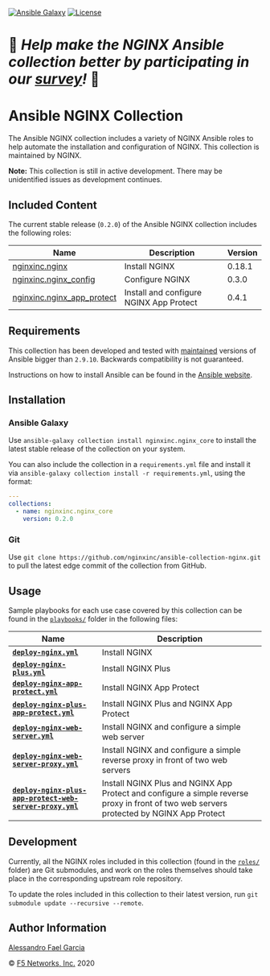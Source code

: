 [![Ansible Galaxy](https://img.shields.io/badge/galaxy-nginxinc.nginx__core-5bbdbf.svg)](https://galaxy.ansible.com/nginxinc/nginx_core)
[![License](https://img.shields.io/badge/License-Apache--2.0-blue.svg)](https://opensource.org/licenses/Apache-2.0)

# 👾 *Help make the NGINX Ansible collection better by participating in our [survey](https://forms.office.com/Pages/ResponsePage.aspx?id=L_093Ttq0UCb4L-DJ9gcUKLQ7uTJaE1PitM_37KR881UM0NCWkY5UlE5MUYyWU1aTUcxV0NRUllJSC4u)!* 👾

# Ansible NGINX Collection

The Ansible NGINX collection includes a variety of NGINX Ansible roles to help automate the installation and configuration of NGINX. This collection is maintained by NGINX.

**Note:** This collection is still in active development. There may be unidentified issues as development continues.

## Included Content

The current stable release (`0.2.0`) of the Ansible NGINX collection includes the following roles:

|Name|Description|Version|
|----|-----------|-------|
|[nginxinc.nginx](https://github.com/nginxinc/ansible-role-nginx)|Install NGINX|0.18.1|
|[nginxinc.nginx_config](https://github.com/nginxinc/ansible-role-nginx-config)|Configure NGINX|0.3.0|
|[nginxinc.nginx_app_protect](https://github.com/nginxinc/ansible-role-nginx-app-protect)|Install and configure NGINX App Protect|0.4.1|

## Requirements

This collection has been developed and tested with [maintained](https://docs.ansible.com/ansible/latest/reference_appendices/release_and_maintenance.html#release-status) versions of Ansible bigger than `2.9.10`. Backwards compatibility is not guaranteed.

Instructions on how to install Ansible can be found in the [Ansible website](https://docs.ansible.com/ansible/latest/installation_guide/intro_installation.html).

## Installation

### Ansible Galaxy

Use `ansible-galaxy collection install nginxinc.nginx_core` to install the latest stable release of the collection on your system.

You can also include the collection in a `requirements.yml` file and install it via `ansible-galaxy collection install -r requirements.yml`, using the format:

```yaml
---
collections:
  - name: nginxinc.nginx_core
    version: 0.2.0
```

### Git

Use `git clone https://github.com/nginxinc/ansible-collection-nginx.git` to pull the latest edge commit of the collection from GitHub.

## Usage

Sample playbooks for each use case covered by this collection can be found in the [`playbooks/`](https://github.com/nginxinc/ansible-collection-nginx/blob/main/playbooks/) folder in the following files:

|Name|Description|
|----|-----------|
|**[`deploy-nginx.yml`](https://github.com/nginxinc/ansible-collection-nginx/blob/main/playbooks/deploy-nginx.yml)**|Install NGINX|
|**[`deploy-nginx-plus.yml`](https://github.com/nginxinc/ansible-collection-nginx/blob/main/playbooks/deploy-nginx-plus.yml)**|Install NGINX Plus|
|**[`deploy-nginx-app-protect.yml`](https://github.com/nginxinc/ansible-collection-nginx/blob/main/playbooks/deploy-nginx-app-protect.yml)**|Install NGINX App Protect|
|**[`deploy-nginx-plus-app-protect.yml`](https://github.com/nginxinc/ansible-collection-nginx/blob/main/playbooks/deploy-nginx-plus-app-protect.yml)**|Install NGINX Plus and NGINX App Protect|
|**[`deploy-nginx-web-server.yml`](https://github.com/nginxinc/ansible-collection-nginx/blob/main/playbooks/deploy-nginx-web-server.yml)**|Install NGINX and configure a simple web server|
|**[`deploy-nginx-web-server-proxy.yml`](https://github.com/nginxinc/ansible-collection-nginx/blob/main/playbooks/deploy-nginx-web-server-proxy.yml)**|Install NGINX and configure a simple reverse proxy in front of two web servers|
|**[`deploy-nginx-plus-app-protect-web-server-proxy.yml`](https://github.com/nginxinc/ansible-collection-nginx/blob/main/playbooks/deploy-nginx-plus-app-protect-web-server-proxy.yml)**|Install NGINX Plus and NGINX App Protect and configure a simple reverse proxy in front of two web servers protected by NGINX App Protect|

## Development

Currently, all the NGINX roles included in this collection (found in the [`roles/`](https://github.com/nginxinc/ansible-collection-nginx/blob/main/roles/) folder) are Git submodules, and work on the roles themselves should take place in the corresponding upstream role repository.

To update the roles included in this collection to their latest version, run `git submodule update --recursive --remote`.

## Author Information

[Alessandro Fael Garcia](https://github.com/alessfg)

&copy; [F5 Networks, Inc.](https://www.f5.com/) 2020
